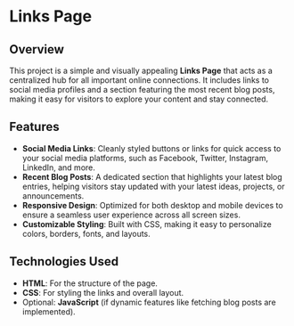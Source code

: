 
# Links Page

## Overview
This project is a simple and visually appealing **Links Page** that acts as a centralized hub for all  important online connections. It includes links to  social media profiles and a section featuring the most recent blog posts, making it easy for visitors to explore your content and stay connected.

## Features
- **Social Media Links**: Cleanly styled buttons or links for quick access to your social media platforms, such as Facebook, Twitter, Instagram, LinkedIn, and more.
- **Recent Blog Posts**: A dedicated section that highlights your latest blog entries, helping visitors stay updated with your latest ideas, projects, or announcements.
- **Responsive Design**: Optimized for both desktop and mobile devices to ensure a seamless user experience across all screen sizes.
- **Customizable Styling**: Built with CSS, making it easy to personalize colors, borders, fonts, and layouts.

## Technologies Used
- **HTML**: For the structure of the page.
- **CSS**: For styling the links and overall layout.
- Optional: **JavaScript** (if dynamic features like fetching blog posts are implemented).

